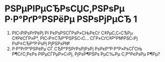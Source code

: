 # РЅРµРІРµСЂРѕСЏС‚РЅРѕРµ Р·Р°РґР°РЅРёРµ РЅРѕРјРµСЂ 1

1. РІС‹РІРѕРґРёРј РІ РєРѕРЅСЃРѕР»СЊРєСѓ С‡РµС‚С‹СЂРµ С‡РёСЃР»Р°, РІС‹Р±СЂР°РЅРЅС‹С… СЃР»СѓС‡Р°Р№РЅС‹Рј РѕР±СЂР°Р·РѕРј РјРЅРѕР№
2. Р·Р°РґР°РЅРёРµ СЃ СЂР°РЅРґРѕРјРѕРј РѕРєР°Р·Р°Р»РѕСЃСЊ Р¶СѓС‚РєРѕ РІРµСЃРµР»С‹Рј, РјРѕР¶РЅРѕ РµС‰Рµ С‚Р°РєРѕРµ Р¶Рµ?